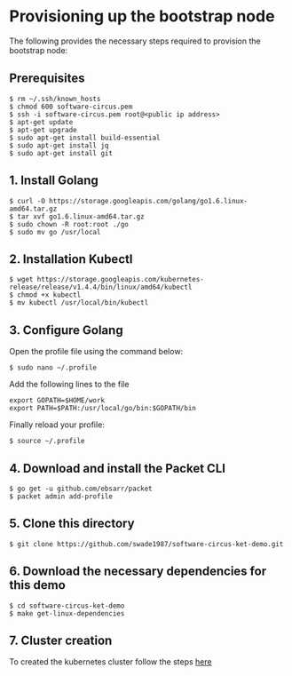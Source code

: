 # Provisioning up the bootstrap node

The following provides the necessary steps required to provision the bootstrap node:

## Prerequisites

```
$ rm ~/.ssh/known_hosts
$ chmod 600 software-circus.pem
$ ssh -i software-circus.pem root@<public ip address>
$ apt-get update
$ apt-get upgrade
$ sudo apt-get install build-essential
$ sudo apt-get install jq
$ sudo apt-get install git
```

## 1. Install Golang

```
$ curl -O https://storage.googleapis.com/golang/go1.6.linux-amd64.tar.gz
$ tar xvf go1.6.linux-amd64.tar.gz
$ sudo chown -R root:root ./go
$ sudo mv go /usr/local
```

## 2. Installation Kubectl

```
$ wget https://storage.googleapis.com/kubernetes-release/release/v1.4.4/bin/linux/amd64/kubectl
$ chmod +x kubectl
$ mv kubectl /usr/local/bin/kubectl
```

## 3. Configure Golang

Open the profile file using the command below:

```
$ sudo nano ~/.profile
```

Add the following lines to the file

```
export GOPATH=$HOME/work
export PATH=$PATH:/usr/local/go/bin:$GOPATH/bin
```

Finally reload your profile:

```
$ source ~/.profile
```

## 4. Download and install the Packet CLI

```
$ go get -u github.com/ebsarr/packet
$ packet admin add-profile
```

## 5. Clone this directory

```
$ git clone https://github.com/swade1987/software-circus-ket-demo.git
```

## 6. Download the necessary dependencies for this demo

```
$ cd software-circus-ket-demo
$ make get-linux-dependencies
```

## 7. Cluster creation

To created the kubernetes cluster follow the steps [here](cluster-creation.md)